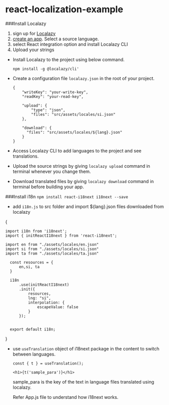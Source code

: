 # react-localization-example

###Install Localazy
1. sign up for [Localazy](https://localazy.com/register)
2. [create an app](https://localazy.com/my/create). Select a source language.
3. select React integration option and install Localazy CLI
4. Upload your strings
- Install Localazy to the project using below command.

  `npm install -g @localazy/cli'`
 
 - Create a configuration file `localazy.json` in the root of your project.
     
       {
           "writeKey": "your-write-key",
           "readKey": "your-read-key",
           
           "upload": {
               "type": "json",
               "files": "src/assets/locales/si.json"
           },
           
           "download": {
             "files": "src/assets/locales/${lang}.json"
           }
       }
       
     
   
- Access Localazy CLI to add languages to the project and see translations.
- Upload the source strings by giving `localazy upload` command in terminal whenever you change them.

- Download translated files by giving `localazy download` command in terminal before building your app.  
     


###Install i18n
`npm install react-i18next i18next --save`

- add `i18n.js` to src folder and import ${lang}.json files downloaded from localazy

{

    import i18n from 'i18next';
    import { initReactI18next } from 'react-i18next';
  
    import en from "./assets/locales/en.json"
    import si from "./assets/locales/si.json"
    import ta from "./assets/locales/ta.json"
  
      const resources = {
          en,si, ta
      }
      
      i18n
          .use(initReactI18next)
          .init({
              resources,
              lng: "si",
              interpolation: {
                  escapeValue: false
              }
          });
      
      
      export default i18n;
  }
  
- use `useTranslation` object of i18next package in the content to switch between languages. 

    `const { t } = useTranslation();`
    
    `<h1>{t('sample_para')}</h1>`
    
    sample_para is the key of the text in language files translated using localazy.
    
    Refer App.js file to understand how i18next works.
    